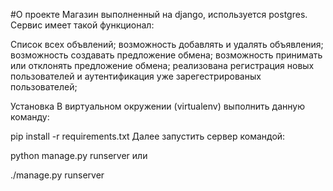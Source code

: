 #О проекте
Магазин выполненный на django, используется postgres. Сервис имеет такой функционал:

Список всех объвлений;
возможность добавлять и удалять объявления;
возможность создавать предложение обмена;
возможность принимать или отклонять предложение обмена;
реализована регистрация новых пользователей и аутентификация уже зарегестрированых пользователей;

Установка
В виртуальном окружении (virtualenv) выполнить данную команду:

pip install -r requirements.txt
Далее запустить сервер командой:

python manage.py runserver
или

./manage.py runserver
